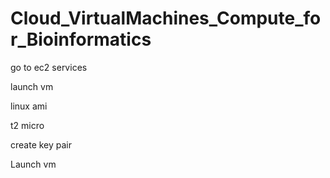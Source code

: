# Cloud_VirtualMachines_Compute_for_Bioinformatics

go to ec2 services

launch vm

linux ami

t2 micro

create key pair

Launch vm
